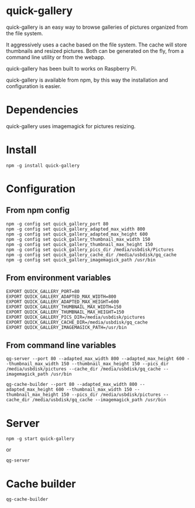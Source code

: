 # quick-gallery

quick-gallery is an easy way to browse galleries of pictures organized from the file system.

It aggressively uses a cache based on the file system. The cache will store thumbnails and resized pictures.
Both can be generated on the fly, from a command line utility or from the webapp.

quick-gallery has been built to works on Raspberry Pi.

quick-gallery is available from npm, by this way the installation and configuration is easier.

# Dependencies

quick-gallery uses imagemagick for pictures resizing.

# Install
```shell
npm -g install quick-gallery
```

# Configuration

## From npm config
```shell
npm -g config set quick_gallery_port 80
npm -g config set quick_gallery_adapted_max_width 800
npm -g config set quick_gallery_adapted_max_height 600
npm -g config set quick_gallery_thumbnail_max_width 150
npm -g config set quick_gallery_thumbnail_max_height 150
npm -g config set quick_gallery_pics_dir /media/usbdisk/Pictures
npm -g config set quick_gallery_cache_dir /media/usbdisk/gq_cache
npm -g config set quick_gallery_imagemagick_path /usr/bin
```

## From environment variables
```shell
EXPORT QUICK_GALLERY_PORT=80
EXPORT QUICK_GALLERY_ADAPTED_MAX_WIDTH=800
EXPORT QUICK_GALLERY_ADAPTED_MAX_HEIGHT=600
EXPORT QUICK_GALLERY_THUMBNAIL_MAX_WIDTH=150
EXPORT QUICK_GALLERY_THUMBNAIL_MAX_HEIGHT=150
EXPORT QUICK_GALLERY_PICS_DIR=/media/usbdisk/pictures
EXPORT QUICK_GALLERY_CACHE_DIR=/media/usbdisk/gq_cache
EXPORT QUICK_GALLERY_IMAGEMAGICK_PATH=/usr/bin
```

## From command line variables
```shell
qg-server --port 80 --adapted_max_width 800 --adapted_max_height 600 --thumbnail_max_width 150 --thumbnail_max_height 150 --pics_dir /media/usbdisk/pictures --cache_dir /media/usbdisk/gq_cache --imagemagick_path /usr/bin
```

```shell
qg-cache-builder --port 80 --adapted_max_width 800 --adapted_max_height 600 --thumbnail_max_width 150 --thumbnail_max_height 150 --pics_dir /media/usbdisk/pictures --cache_dir /media/usbdisk/gq_cache --imagemagick_path /usr/bin
```

# Server

```shell
npm -g start quick-gallery
```
or
```shell
qg-server
```

# Cache builder

```shell
qg-cache-builder
```
